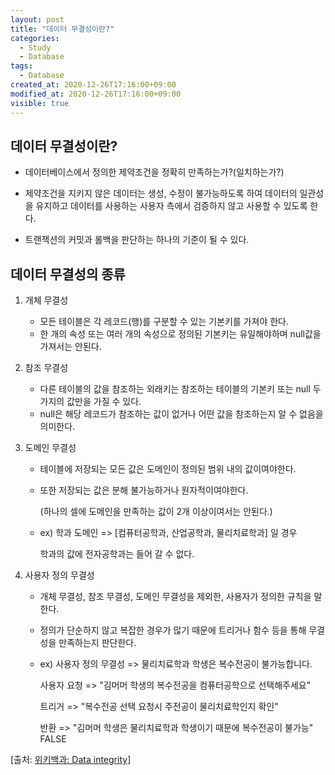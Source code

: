 ```yaml
---
layout: post
title: "데이터 무결성이란?"
categories:
  - Study
  - Database
tags:
  - Database
created_at: 2020-12-26T17:16:00+09:00
modified_at: 2020-12-26T17:16:00+09:00
visible: true
---
```


## 데이터 무결성이란?

* 데이터베이스에서 정의한 제약조건을 정확히 만족하는가?(일치하는가?)
* 제약조건을 지키지 않은 데이터는 생성, 수정이 불가능하도록 하여 데이터의 일관성을 유지하고 데이터를 사용하는 사용자 측에서 검증하지 않고 사용할 수 있도록 한다.

* 트랜잭션의 커밋과 롤백을 판단하는 하나의 기준이 될 수 있다.



## 데이터 무결성의 종류

1. 개체 무결성
   * 모든 테이블은 각 레코드(행)를 구분할 수 있는 기본키를 가져야 한다.
   * 한 개의 속성 또는 여러 개의 속성으로 정의된 기본키는 유일해야하며 null값을 가져서는 안된다.
2. 참조 무결성
   * 다른 테이블의 값을 참조하는 외래키는 참조하는 테이블의 기본키 또는 null 두 가지의 값만을 가질 수 있다.
   * null은 해당 레코드가 참조하는 값이 없거나 어떤 값을 참조하는지 알 수 없음을 의미한다.

3. 도메인 무결성

   * 테이블에 저장되는 모든 값은 도메인이 정의된 범위 내의 값이여야한다.

   * 또한 저장되는 값은 분해 불가능하거나 원자적이여야한다.

     (하나의 셀에 도메인을 만족하는 값이 2개 이상이여서는 안된다.)

   * ex) 학과 도메인 => [컴퓨터공학과, 산업공학과, 물리치료학과] 일 경우

     학과의 값에 전자공학과는 들어 갈 수 없다.

4. 사용자 정의 무결성

   * 개체 무결성, 참조 무결성, 도메인 무결성을 제외한, 사용자가 정의한 규칙을 말한다.
   * 정의가 단순하지 않고 복잡한 경우가 많기 때문에 트리거나 함수 등을 통해 무결성을 만족하는지 판단한다.

   * ex) 사용자 정의 무결성 => 물리치료학과 학생은 복수전공이 불가능합니다.

     사용자 요청 => "김머머 학생의 복수전공을 컴퓨터공학으로 선택해주세요"

     트리거 => "복수전공 선택 요청시 주전공이 물리치료학인지 확인"

     반환 => "김머머 학생은 물리치료학과 학생이기 때문에 복수전공이 불가능" FALSE

[출처: [위키백과: Data integrity](https://en.wikipedia.org/wiki/Data_integrity)]

